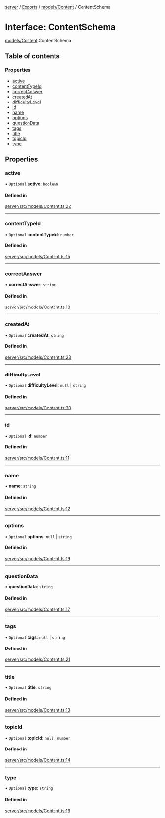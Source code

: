 [server](../README.md) / [Exports](../modules.md) / [models/Content](../modules/models_Content.md) / ContentSchema

# Interface: ContentSchema

[models/Content](../modules/models_Content.md).ContentSchema

## Table of contents

### Properties

- [active](models_Content.ContentSchema.md#active)
- [contentTypeId](models_Content.ContentSchema.md#contenttypeid)
- [correctAnswer](models_Content.ContentSchema.md#correctanswer)
- [createdAt](models_Content.ContentSchema.md#createdat)
- [difficultyLevel](models_Content.ContentSchema.md#difficultylevel)
- [id](models_Content.ContentSchema.md#id)
- [name](models_Content.ContentSchema.md#name)
- [options](models_Content.ContentSchema.md#options)
- [questionData](models_Content.ContentSchema.md#questiondata)
- [tags](models_Content.ContentSchema.md#tags)
- [title](models_Content.ContentSchema.md#title)
- [topicId](models_Content.ContentSchema.md#topicid)
- [type](models_Content.ContentSchema.md#type)

## Properties

### active

• `Optional` **active**: `boolean`

#### Defined in

[server/src/models/Content.ts:22](https://github.com/niklas-joh/french-learning-platform/blob/f88c80a984d39a715bd427891d156cc94cff3831/server/src/models/Content.ts#L22)

___

### contentTypeId

• `Optional` **contentTypeId**: `number`

#### Defined in

[server/src/models/Content.ts:15](https://github.com/niklas-joh/french-learning-platform/blob/f88c80a984d39a715bd427891d156cc94cff3831/server/src/models/Content.ts#L15)

___

### correctAnswer

• **correctAnswer**: `string`

#### Defined in

[server/src/models/Content.ts:18](https://github.com/niklas-joh/french-learning-platform/blob/f88c80a984d39a715bd427891d156cc94cff3831/server/src/models/Content.ts#L18)

___

### createdAt

• `Optional` **createdAt**: `string`

#### Defined in

[server/src/models/Content.ts:23](https://github.com/niklas-joh/french-learning-platform/blob/f88c80a984d39a715bd427891d156cc94cff3831/server/src/models/Content.ts#L23)

___

### difficultyLevel

• `Optional` **difficultyLevel**: ``null`` \| `string`

#### Defined in

[server/src/models/Content.ts:20](https://github.com/niklas-joh/french-learning-platform/blob/f88c80a984d39a715bd427891d156cc94cff3831/server/src/models/Content.ts#L20)

___

### id

• `Optional` **id**: `number`

#### Defined in

[server/src/models/Content.ts:11](https://github.com/niklas-joh/french-learning-platform/blob/f88c80a984d39a715bd427891d156cc94cff3831/server/src/models/Content.ts#L11)

___

### name

• **name**: `string`

#### Defined in

[server/src/models/Content.ts:12](https://github.com/niklas-joh/french-learning-platform/blob/f88c80a984d39a715bd427891d156cc94cff3831/server/src/models/Content.ts#L12)

___

### options

• `Optional` **options**: ``null`` \| `string`

#### Defined in

[server/src/models/Content.ts:19](https://github.com/niklas-joh/french-learning-platform/blob/f88c80a984d39a715bd427891d156cc94cff3831/server/src/models/Content.ts#L19)

___

### questionData

• **questionData**: `string`

#### Defined in

[server/src/models/Content.ts:17](https://github.com/niklas-joh/french-learning-platform/blob/f88c80a984d39a715bd427891d156cc94cff3831/server/src/models/Content.ts#L17)

___

### tags

• `Optional` **tags**: ``null`` \| `string`

#### Defined in

[server/src/models/Content.ts:21](https://github.com/niklas-joh/french-learning-platform/blob/f88c80a984d39a715bd427891d156cc94cff3831/server/src/models/Content.ts#L21)

___

### title

• `Optional` **title**: `string`

#### Defined in

[server/src/models/Content.ts:13](https://github.com/niklas-joh/french-learning-platform/blob/f88c80a984d39a715bd427891d156cc94cff3831/server/src/models/Content.ts#L13)

___

### topicId

• `Optional` **topicId**: ``null`` \| `number`

#### Defined in

[server/src/models/Content.ts:14](https://github.com/niklas-joh/french-learning-platform/blob/f88c80a984d39a715bd427891d156cc94cff3831/server/src/models/Content.ts#L14)

___

### type

• `Optional` **type**: `string`

#### Defined in

[server/src/models/Content.ts:16](https://github.com/niklas-joh/french-learning-platform/blob/f88c80a984d39a715bd427891d156cc94cff3831/server/src/models/Content.ts#L16)
